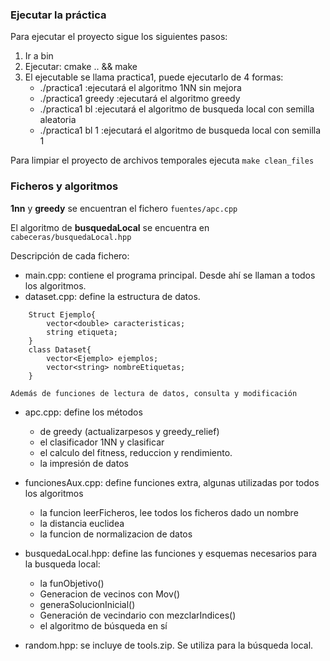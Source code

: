 ### Ejecutar la práctica
Para ejecutar el proyecto sigue los siguientes pasos:

1. Ir a bin
1. Ejecutar: cmake .. && make
1. El ejecutable se llama practica1, puede ejecutarlo de 4 formas:
    - ./practica1 :ejecutará el algoritmo 1NN sin mejora
    - ./practica1 greedy :ejecutará el algoritmo greedy
    - ./practica1 bl :ejecutará el algoritmo de busqueda local con semilla aleatoria
    - ./practica1 bl 1 :ejecutará el algoritmo de busqueda local con semilla 1

Para limpiar el proyecto de archivos temporales ejecuta ```make clean_files```
### Ficheros y algoritmos
__1nn__ y __greedy__ se encuentran el fichero `fuentes/apc.cpp`

El algoritmo de __busquedaLocal__ se encuentra en `cabeceras/busquedaLocal.hpp`

Descripción de cada fichero:

- main.cpp: contiene el programa principal. Desde ahí se llaman a todos los algoritmos.
- dataset.cpp: define la estructura de datos.
```
    Struct Ejemplo{
        vector<double> caracteristicas;
        string etiqueta;
    }
    class Dataset{
        vector<Ejemplo> ejemplos;
        vector<string> nombreEtiquetas;
    }
```
    Además de funciones de lectura de datos, consulta y modificación

- apc.cpp: define los métodos
    - de greedy (actualizarpesos y greedy_relief)
    - el clasificador 1NN y clasificar
    - el calculo del fitness, reduccion y rendimiento.
    - la impresión de datos
- funcionesAux.cpp: define funciones extra, algunas utilizadas por todos los algoritmos
    - la funcion leerFicheros, lee todos los ficheros dado un nombre
    - la distancia euclidea
    - la funcion de normalizacion de datos

- busquedaLocal.hpp: define las funciones y esquemas necesarios para la busqueda local:
    - la funObjetivo()
    - Generacion de vecinos con Mov()
    - generaSolucionInicial()
    - Generación de vecindario con mezclarIndices()
    - el algoritmo de búsqueda en sí

- random.hpp: se incluye de tools.zip. Se utiliza para la búsqueda local.
